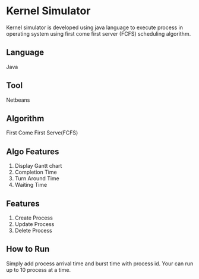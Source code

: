 # Kernel Simulator
Kernel simulator is developed using java language to execute process in operating system using first come first server (FCFS) scheduling algorithm. 
## Language
Java
## Tool 
Netbeans
## Algorithm
First Come First Serve(FCFS)
## Algo Features
1. Display Gantt chart
2. Completion Time
3. Turn Around Time
4. Waiting Time
## Features
1. Create Process
2. Update Process
3. Delete Process
## How to Run
Simply add process arrival time and burst time with process id. Your can run up to 10 process at a time.
